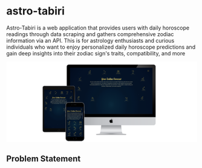 # astro-tabiri

Astro-Tabiri is a web application that provides users with daily horoscope readings through data scraping and gathers comprehensive zodiac information via an API. This is for astrology enthusiasts and curious individuals who want to enjoy personalized daily horoscope predictions and gain deep insights into their zodiac sign's traits, compatibility, and more

<img src="mockup.png" alt="" />


## Problem Statement